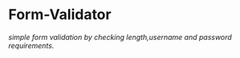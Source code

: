 ﻿# Form-Validator

###### simple form validation by checking length,username and password requirements.
